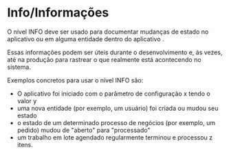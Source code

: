 # Info/Informações

O nível INFO deve ser usado para documentar mudanças de estado no aplicativo ou em alguma entidade dentro do aplicativo .

Essas informações podem ser úteis durante o desenvolvimento e, às vezes, até na produção para rastrear o que realmente está acontecendo no sistema.

Exemplos concretos para usar o nível INFO são:

* O aplicativo foi iniciado com o parâmetro de configuração x tendo o valor y
* uma nova entidade (por exemplo, um usuário) foi criada ou mudou seu estado
* o estado de um determinado processo de negócios (por exemplo, um pedido) mudou de "aberto" para "processado"
* um trabalho em lote agendado regularmente terminou e processou z itens.
